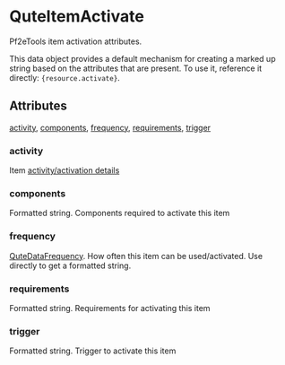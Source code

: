 # QuteItemActivate

Pf2eTools item activation attributes.

This data object provides a default mechanism for creating
a marked up string based on the attributes that are present.
To use it, reference it directly: `{resource.activate}`.

## Attributes

[activity](#activity), [components](#components), [frequency](#frequency), [requirements](#requirements), [trigger](#trigger)

### activity

Item [activity/activation details](../QuteDataActivity.md)

### components

Formatted string. Components required to activate this item

### frequency

[QuteDataFrequency](../QuteDataFrequency.md).
How often this item can be used/activated. Use directly to get a formatted string.

### requirements

Formatted string. Requirements for activating this item

### trigger

Formatted string. Trigger to activate this item
